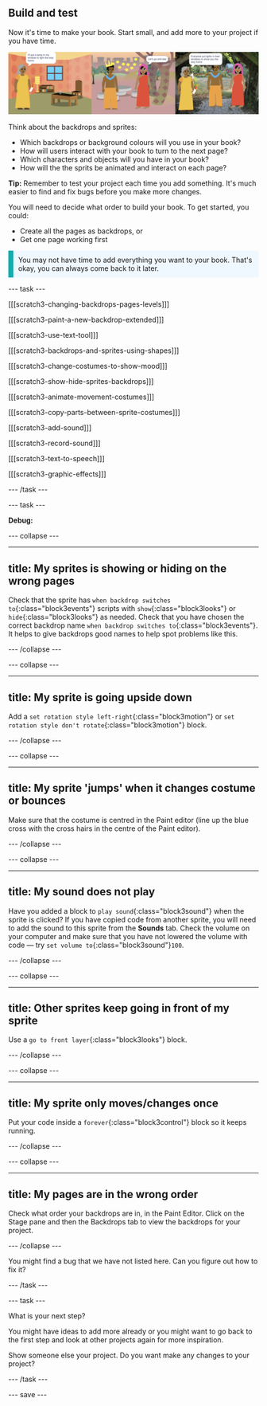 ## Build and test

Now it's time to make your book. Start small, and add more to your project if you have time.

![multiple pages of a book](images/pages-rama.png)

Think about the backdrops and sprites:
- Which backdrops or background colours will you use in your book? 
- How will users interact with your book to turn to the next page?
- Which characters and objects will you have in your book? 
- How will the the sprits be animated and interact on each page?

**Tip:** Remember to test your project each time you add something. It's much easier to find and fix bugs before you make more changes.

You will need to decide what order to build your book. To get started, you could:
- Create all the pages as backdrops, or
- Get one page working first

<p style="border-left: solid; border-width:10px; border-color: #0faeb0; background-color: aliceblue; padding: 10px;">
You may not have time to add everything you want to your book. That's okay, you can always come back to it later. 
</p>

--- task ---

[[[scratch3-changing-backdrops-pages-levels]]]

[[[scratch3-paint-a-new-backdrop-extended]]]

[[[scratch3-use-text-tool]]]

[[[scratch3-backdrops-and-sprites-using-shapes]]]

[[[scratch3-change-costumes-to-show-mood]]]

[[[scratch3-show-hide-sprites-backdrops]]]

[[[scratch3-animate-movement-costumes]]]

[[[scratch3-copy-parts-between-sprite-costumes]]]

[[[scratch3-add-sound]]]

[[[scratch3-record-sound]]]

[[[scratch3-text-to-speech]]]

[[[scratch3-graphic-effects]]]

--- /task ---

--- task ---

**Debug:**

--- collapse ---

---
title: My sprites is showing or hiding on the wrong pages
---

Check that the sprite has `when backdrop switches to`{:class="block3events"} scripts with `show`{:class="block3looks"} or `hide`{:class="block3looks"} as needed. Check that you have chosen the correct backdrop name `when backdrop switches to`{:class="block3events"}. It helps to give backdrops good names to help spot problems like this.

--- /collapse ---

--- collapse ---

---
title: My sprite is going upside down
---

Add a `set rotation style left-right`{:class="block3motion"} or `set rotation style don't rotate`{:class="block3motion"} block.

--- /collapse ---

--- collapse ---

---
title: My sprite 'jumps' when it changes costume or bounces
---

Make sure that the costume is centred in the Paint editor (line up the blue cross with the cross hairs in the centre of the Paint editor).

--- /collapse ---

--- collapse ---

---
title: My sound does not play
---

Have you added a block to `play sound`{:class="block3sound"} when the sprite is clicked? If you have copied code from another sprite, you will need to add the sound to this sprite from the **Sounds** tab. Check the volume on your computer and make sure that you have not lowered the volume with code — try `set volume to`{:class="block3sound"}`100`.

--- /collapse ---

--- collapse ---

---
title: Other sprites keep going in front of my sprite
---

Use a `go to front layer`{:class="block3looks"} block.

--- /collapse ---

--- collapse ---

---
title: My sprite only moves/changes once
---

Put your code inside a `forever`{:class="block3control"} block so it keeps running.

--- /collapse ---

--- collapse ---

---
title: My pages are in the wrong order
---

Check what order your backdrops are in, in the Paint Editor. Click on the Stage pane and then the Backdrops tab to view the backdrops for your project.

--- /collapse ---

You might find a bug that we have not listed here. Can you figure out how to fix it?

--- /task ---

--- task ---

What is your next step?

You might have ideas to add more already or you might want to go back to the first step and look at other projects again for more inspiration.

Show someone else your project. Do you want make any changes to your project? 

--- /task ---

--- save ---
